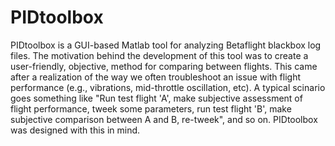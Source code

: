 # PIDtoolbox

PIDtoolbox is a GUI-based Matlab tool for analyzing Betaflight blackbox log files. The motivation behind the development of this
tool was to create a user-friendly, objective, method for comparing between flights. This came after a realization of the way we often troubleshoot an issue with flight performance (e.g., vibrations, mid-throttle oscillation, etc). A typical scinario goes something like "Run test flight 'A', make subjective assessment of flight performance, tweek some parameters, run test flight 'B', make subjective comparison between A and B, re-tweek", and so on. PIDtoolbox was designed with this in mind.
